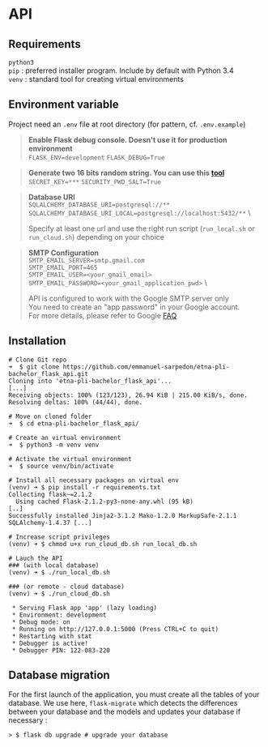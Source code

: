 # API

## Requirements
`python3` \
`pip` : preferred installer program. Include by default with Python 3.4 \
`venv` : standard tool for creating virtual environments


## Environment variable

Project need an `.env` file at root directory (for pattern, cf. `.env.example`)

> **Enable Flask debug console. Doesn't use it for production environment**\
`FLASK_ENV=development`
`FLASK_DEBUG=True`

> **Generate two 16 bits random string. You can use this [tool](https://passwordsgenerator.net/)** \
`SECRET_KEY=***`
`SECURITY_PWD_SALT=True`

> **Database URI** \
`SQLALCHEMY_DATABASE_URI=postgresql://**`
`SQLALCHEMY_DATABASE_URI_LOCAL=postgresql://localhost:5432/**` \
>
> Specify at least one url and use the right run script (`run_local.sh` or `run_cloud.sh`) depending on your choice

> **SMTP Configuration** \
> `SMTP_EMAIL_SERVER=smtp.gmail.com` \
> `SMTP_EMAIL_PORT=465` \
> `SMTP_EMAIL_USER=<your_gmail_email>` \
> `SMTP_EMAIL_PASSWORD=<your_gmail_application_pwd>` \
>
> API is configured to work with the Google SMTP server only \
> You need to create an "app password" in your Google account. \
> For more details, please refer to Google [FAQ](https://support.google.com/accounts/answer/185833?hl=fr)

## Installation
```shell
# Clone Git repo
➜  $ git clone https://github.com/emmanuel-sarpedon/etna-pli-bachelor_flask_api.git
Cloning into 'etna-pli-bachelor_flask_api'...
[...]
Receiving objects: 100% (123/123), 26.94 KiB | 215.00 KiB/s, done.
Resolving deltas: 100% (44/44), done.

# Move on cloned folder
➜  $ cd etna-pli-bachelor_flask_api/

# Create an virtual environment
➜  $ python3 -m venv venv

# Activate the virtual environment
➜  $ source venv/bin/activate

# Install all necessary packages on virtual env
(venv) ➜ $ pip install -r requirements.txt
Collecting flask~=2.1.2
  Using cached Flask-2.1.2-py3-none-any.whl (95 kB)
[..]
Successfully installed Jinja2-3.1.2 Mako-1.2.0 MarkupSafe-2.1.1 SQLAlchemy-1.4.37 [...]

# Increase script privileges 
(venv) ➜ $ chmod u+x run_cloud_db.sh run_local_db.sh

# Lauch the API
### (with local database)
(venv) ➜ $ ./run_local_db.sh

### (or remote - cloud database)
(venv) ➜ $ ./run_cloud_db.sh

 * Serving Flask app 'app' (lazy loading)
 * Environment: development
 * Debug mode: on
 * Running on http://127.0.0.1:5000 (Press CTRL+C to quit)
 * Restarting with stat
 * Debugger is active!
 * Debugger PIN: 122-083-220
```

## Database migration

For the first launch of the application, you must create all the tables of your database. We use here, `flask-migrate`
which detects the differences between your database and the models and updates your database if necessary :
```shell
> $ flask db upgrade # upgrade your database
```

